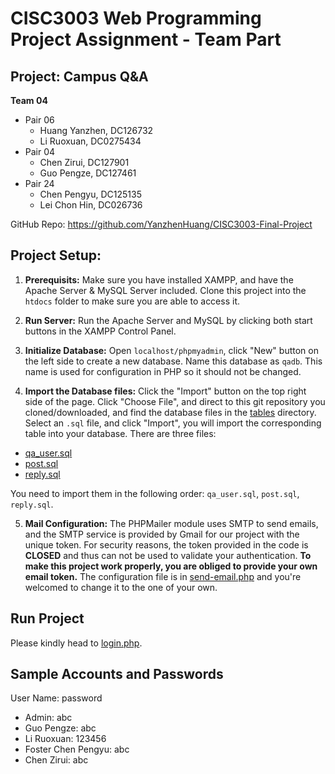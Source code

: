 # CISC3003 Web Programming Project Assignment - Team Part
## Project: Campus Q&A
**Team 04**
- Pair 06
    - Huang Yanzhen, DC126732
    - Li Ruoxuan, DC0275434
- Pair 04
    - Chen Zirui, DC127901
    - Guo Pengze, DC127461
- Pair 24
    - Chen Pengyu, DC125135
    - Lei Chon Hin, DC026736

GitHub Repo: https://github.com/YanzhenHuang/CISC3003-Final-Project

## Project Setup:
1. **Prerequisits:** Make sure you have installed XAMPP, and have the Apache Server & MySQL Server included. Clone this project into the `htdocs` folder to make sure you are able to access it.

2. **Run Server:** Run the Apache Server and MySQL by clicking both start buttons in the XAMPP Control Panel.

3. **Initialize Database:** Open `localhost/phpmyadmin`, click "New" button on the left side to create a new database. Name this database as `qadb`. This name is used for configuration in PHP so it should not be changed.

4. **Import the Database files:** Click the "Import" button on the top right side of the page. Click "Choose File", and direct to this git repository you cloned/downloaded, and find the database files in the [tables](./tables/) directory. Select an `.sql` file, and click "Import", you will import the corresponding table into your database. There are three files:
- [qa_user.sql](./tables/qa_user.sql)
- [post.sql](./tables/post.sql)
- [reply.sql](./tables/reply.sql)

You need to import them in the following order:
`qa_user.sql`, `post.sql`, `reply.sql`.

5. **Mail Configuration:** The PHPMailer module uses SMTP to send emails, and the SMTP service is provided by Gmail for our project with the unique token. For security reasons, the token provided in the code is **CLOSED** and thus can not be used to validate your authentication. **To make this project work properly, you are obliged to provide your own email token.** The configuration file is in [send-email.php](./public/php/utils/send-email.php) and you're welcomed to change it to the one of your own.

## Run Project
Please kindly head to [login.php](./public/login.php).

## Sample Accounts and Passwords
User Name: password
- Admin: abc
- Guo Pengze: abc
- Li Ruoxuan: 123456
- Foster Chen Pengyu: abc
- Chen Zirui: abc
